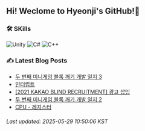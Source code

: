 ## Hi! Weclome to Hyeonji's GitHub!🌱
### 🛠️ SKills
![Unity](https://img.shields.io/badge/unity-%23000000.svg?style=for-the-badge&logo=unity&logoColor=white)
![C#](https://img.shields.io/badge/c%23-%23239120.svg?style=for-the-badge&logo=csharp&logoColor=white)
![C++](https://img.shields.io/badge/c++-%2300599C.svg?style=for-the-badge&logo=c%2B%2B&logoColor=white)

### ✍️ Latest Blog Posts
<!-- BLOG-POST-LIST:START -->
- [두 번째 미니게임 블록 깨기 개발 일지 3](http://jjrdd.tistory.com/287)
- [인터럽트](http://jjrdd.tistory.com/286)
- [[2021 KAKAO BLIND RECRUITMENT] 광고 삽입](http://jjrdd.tistory.com/285)
- [두 번째 미니게임 블록 깨기 개발 일지 2](http://jjrdd.tistory.com/284)
- [CPU - 레지스터](http://jjrdd.tistory.com/283)

###### Last updated: 2025-05-29 10:50:06 KST
<!-- BLOG-POST-LIST:END -->
